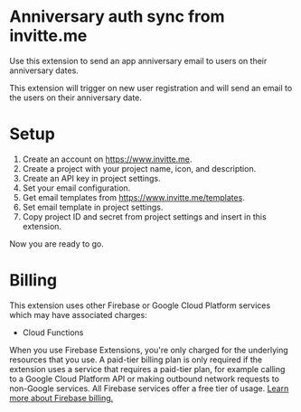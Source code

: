<!-- 
This file provides your users an overview of your extension. All content is optional, but this is the recommended format. Your users will see the contents of this file when they run the `firebase ext:info` command.

Include any important functional details as well as a brief description for any additional setup required by the user (both pre- and post-installation).

Learn more about writing a PREINSTALL.md file in the docs:
https://firebase.google.com/docs/extensions/publishers/user-documentation#writing-preinstall
-->

# Anniversary auth sync from invitte.me

Use this extension to send an app anniversary email to users on their anniversary dates.

This extension will trigger on new user registration and will send an email to the users on their anniversary date.

# Setup 
1) Create an account on https://www.invitte.me.
2) Create a project with your project name, icon, and description.
3) Create an API key in project settings.
4) Set your email configuration.
5) Get email templates from https://www.invitte.me/templates.
6) Set email template in project settings.
7) Copy project ID and secret from project settings and insert in this extension.

Now you are ready to go.
<!-- We recommend keeping the following section to explain how billing for Firebase Extensions works -->
# Billing

This extension uses other Firebase or Google Cloud Platform services which may have associated charges:

<!-- List all products the extension interacts with -->
- Cloud Functions

When you use Firebase Extensions, you're only charged for the underlying resources that you use. A paid-tier billing plan is only required if the extension uses a service that requires a paid-tier plan, for example calling to a Google Cloud Platform API or making outbound network requests to non-Google services. All Firebase services offer a free tier of usage. [Learn more about Firebase billing.](https://firebase.google.com/pricing)
